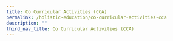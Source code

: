 ```yaml
---
title: Co Curricular Activities (CCA)
permalink: /holistic-education/co-curricular-activities-cca
description: ""
third_nav_title: Co Curricular Activities (CCA)
---
```

